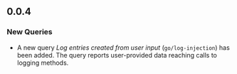 ## 0.0.4

### New Queries

* A new query _Log entries created from user input_ (`go/log-injection`) has been added. The query reports user-provided data reaching calls to logging methods.
